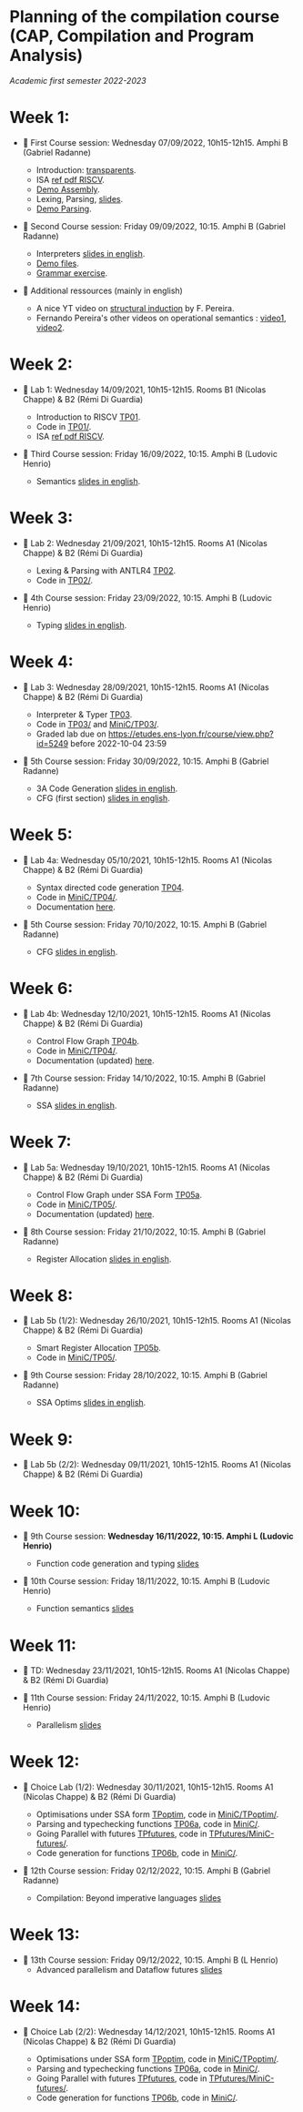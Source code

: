 # Planning of the compilation course (CAP, Compilation and Program Analysis)
_Academic first semester 2022-2023_

# Week 1:

- :book: First Course session: Wednesday 07/09/2022, 10h15-12h15. Amphi B (Gabriel Radanne)
  
  * Introduction: [transparents](course/capmif_cours01_intro_et_archi.pdf).
  * ISA [ref pdf RISCV](course/riscv_isa.pdf).
  * [Demo Assembly](course/demo20.s).
  * Lexing, Parsing, [slides](course/capmif_cours02_lexing_parsing.pdf).
  * [Demo Parsing](course/ANTLRExamples.tar.xz).

- :book: Second Course session: Friday 09/09/2022, 10:15. Amphi B (Gabriel Radanne)

  * Interpreters [slides in english](course/capmif_cours03_interpreters.pdf).
  * [Demo files](course/ANTLRExamples.tar.xz).
  * [Grammar exercise](course/TD2.pdf).

- :rocket: Additional ressources (mainly in english)

  * A nice YT video on [structural induction](https://www.youtube.com/watch?v=2o3EzvfgTiQ) by F. Pereira.
  * Fernando Pereira's other videos on operational semantics : [video1](https://www.youtube.com/watch?v=bOzbRhXvtlY), [video2](https://www.youtube.com/watch?v=aiBKOuM5iEA).

# Week 2:

- :hammer: Lab 1: Wednesday 14/09/2021, 10h15-12h15. Rooms B1 (Nicolas Chappe) & B2 (Rémi Di Guardia)

  * Introduction to RISCV [TP01](TP01/tp1.pdf).
  * Code in [TP01/](TP01/).
  * ISA [ref pdf RISCV](course/riscv_isa.pdf).

- :book: Third Course session: Friday 16/09/2022, 10:15. Amphi B (Ludovic Henrio)

  * Semantics [slides in english](course/cap_cours03b_semantics.pdf).

# Week 3:

- :hammer: Lab 2: Wednesday 21/09/2021, 10h15-12h15. Rooms A1 (Nicolas Chappe) & B2 (Rémi Di Guardia)

  * Lexing & Parsing with ANTLR4 [TP02](TP02/tp2.pdf).
  * Code in [TP02/](TP02/).

- :book: 4th Course session: Friday 23/09/2022, 10:15. Amphi B (Ludovic Henrio)

  * Typing [slides in english](course/CAP_cours04_typing.pdf).

# Week 4:

- :hammer: Lab 3: Wednesday 28/09/2021, 10h15-12h15. Rooms A1 (Nicolas Chappe) & B2 (Rémi Di Guardia)

  * Interpreter & Typer [TP03](TP03/tp3.pdf).
  * Code in [TP03/](TP03/) and [MiniC/TP03/](MiniC/TP03/).
  * Graded lab due on https://etudes.ens-lyon.fr/course/view.php?id=5249 before 2022-10-04 23:59

- :book: 5th Course session: Friday 30/09/2022, 10:15. Amphi B (Gabriel Radanne)

  * 3A Code Generation [slides in english](course/capmif_cours05_3ad_codegen.pdf).
  * CFG (first section) [slides in english](course/capmif_cours06_irs.pdf).

# Week 5:

- :hammer: Lab 4a: Wednesday 05/10/2021, 10h15-12h15. Rooms A1 (Nicolas Chappe) & B2 (Rémi Di Guardia)

  * Syntax directed code generation [TP04](MiniC/TP04/tp4.pdf).
  * Code in [MiniC/TP04/](MiniC/TP04/).
  * Documentation [here](docs/index.html).

- :book: 5th Course session: Friday 70/10/2022, 10:15. Amphi B (Gabriel Radanne)

  * CFG [slides in english](course/capmif_cours06_irs.pdf).

# Week 6:

- :hammer: Lab 4b: Wednesday 12/10/2021, 10h15-12h15. Rooms A1 (Nicolas Chappe) & B2 (Rémi Di Guardia)

  * Control Flow Graph [TP04b](MiniC/TP04/tp4b.pdf).
  * Code in [MiniC/TP04/](MiniC/TP04/).
  * Documentation (updated) [here](docs/index.html).

- :book: 7th Course session: Friday 14/10/2022, 10:15. Amphi B (Gabriel Radanne)

  * SSA [slides in english](course/cap_cours06a_ssa.pdf).

# Week 7:

- :hammer: Lab 5a: Wednesday 19/10/2021, 10h15-12h15. Rooms A1 (Nicolas Chappe) & B2 (Rémi Di Guardia)

  * Control Flow Graph under SSA Form [TP05a](MiniC/TP05/tp5a.pdf).
  * Code in [MiniC/TP05/](MiniC/TP05/).
  * Documentation (updated) [here](docs/index.html).

- :book: 8th Course session: Friday 21/10/2022, 10:15. Amphi B (Gabriel Radanne)

  * Register Allocation [slides in english](course/cap_cours07_regalloc.pdf).

# Week 8:

- :hammer: Lab 5b (1/2): Wednesday 26/10/2021, 10h15-12h15. Rooms A1 (Nicolas Chappe) & B2 (Rémi Di Guardia)

    * Smart Register Allocation [TP05b](MiniC/TP05/tp5b.pdf).
    * Code in [MiniC/TP05/](MiniC/TP05/).

- :book: 9th Course session: Friday 28/10/2022, 10:15. Amphi B (Gabriel Radanne)

  * SSA Optims [slides in english](course/cap_cours06b_ssa_optim.pdf).

# Week 9:

- :hammer: Lab 5b (2/2): Wednesday 09/11/2021, 10h15-12h15. Rooms A1 (Nicolas Chappe) & B2 (Rémi Di Guardia)

# Week 10:

- :book: 9th Course session: **Wednesday 16/11/2022, 10:15. Amphi L (Ludovic Henrio)**
  * Function code generation and typing [slides](course/CAP-fun_codegen_typing.pdf)

- :book: 10th Course session:  Friday 18/11/2022, 10:15. Amphi B (Ludovic Henrio)
  * Function semantics [slides](course/2022-cap_cours10_funsem.pdf)

# Week 11:

- :notebook: TD: Wednesday 23/11/2021, 10h15-12h15. Rooms A1 (Nicolas Chappe) & B2 (Rémi Di Guardia)

- :book: 11th Course session: Friday 24/11/2022, 10:15. Amphi B (Ludovic Henrio)
  * Parallelism [slides](course/cap_cours11_parallelism.pdf)

# Week 12:

- :hammer: Choice Lab (1/2): Wednesday 30/11/2021, 10h15-12h15. Rooms A1 (Nicolas Chappe) & B2 (Rémi Di Guardia)

    * Optimisations under SSA form [TPoptim](MiniC/TPoptim/tpoptim.pdf), code in [MiniC/TPoptim/](MiniC/TPoptim/).
    * Parsing and typechecking functions [TP06a](MiniC/TP06/tp6a.pdf), code in [MiniC/](MiniC/).
    * Going Parallel with futures [TPfutures](TPfutures/tpfutures.pdf), code in [TPfutures/MiniC-futures/](TPfutures/MiniC-futures/).
    * Code generation for functions [TP06b](MiniC/TP06/tp6b.pdf), code in [MiniC/](MiniC/).

- :book: 12th Course session: Friday 02/12/2022, 10:15. Amphi B (Gabriel Radanne)
  * Compilation: Beyond imperative languages [slides](course/cap_cours_bonuscomp.pdf)

# Week 13:

- :book: 13th Course session: Friday 09/12/2022, 10:15. Amphi B (L Henrio)
  * Advanced parallelism and Dataflow futures [slides](course/cap_cours13_parallelismAdvanced.pdf)

# Week 14:

- :hammer: Choice Lab (2/2): Wednesday 14/12/2021, 10h15-12h15. Rooms A1 (Nicolas Chappe) & B2 (Rémi Di Guardia)

    * Optimisations under SSA form [TPoptim](MiniC/TPoptim/tpoptim.pdf), code in [MiniC/TPoptim/](MiniC/TPoptim/).
    * Parsing and typechecking functions [TP06a](MiniC/TP06/tp6a.pdf), code in [MiniC/](MiniC/).
    * Going Parallel with futures [TPfutures](TPfutures/tpfutures.pdf), code in [TPfutures/MiniC-futures/](TPfutures/MiniC-futures/).
    * Code generation for functions [TP06b](MiniC/TP06/tp6b.pdf), code in [MiniC/](MiniC/).
